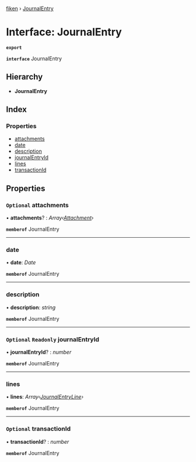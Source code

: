 [fiken](../README.md) › [JournalEntry](journalentry.md)

# Interface: JournalEntry

**`export`** 

**`interface`** JournalEntry

## Hierarchy

* **JournalEntry**

## Index

### Properties

* [attachments](journalentry.md#optional-attachments)
* [date](journalentry.md#date)
* [description](journalentry.md#description)
* [journalEntryId](journalentry.md#optional-readonly-journalentryid)
* [lines](journalentry.md#lines)
* [transactionId](journalentry.md#optional-transactionid)

## Properties

### `Optional` attachments

• **attachments**? : *Array‹[Attachment](attachment.md)›*

**`memberof`** JournalEntry

___

###  date

• **date**: *Date*

**`memberof`** JournalEntry

___

###  description

• **description**: *string*

**`memberof`** JournalEntry

___

### `Optional` `Readonly` journalEntryId

• **journalEntryId**? : *number*

**`memberof`** JournalEntry

___

###  lines

• **lines**: *Array‹[JournalEntryLine](journalentryline.md)›*

**`memberof`** JournalEntry

___

### `Optional` transactionId

• **transactionId**? : *number*

**`memberof`** JournalEntry
